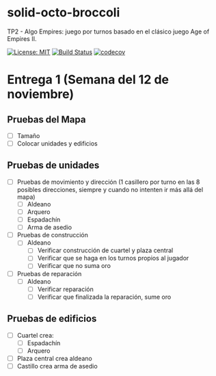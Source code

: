 # solid-octo-broccoli
TP2 - Algo Empires: juego por turnos basado en el clásico juego Age of Empires II.

[![License: MIT](https://img.shields.io/badge/License-MIT-yellow.svg)](https://opensource.org/licenses/MIT)
[![Build Status](https://travis-ci.org/iPetrignani/solid-octo-broccoli.svg?branch=master)](https://travis-ci.org/iPetrignani/solid-octo-broccoli)
[![codecov](https://codecov.io/gh/iPetrignani/solid-octo-broccoli/branch/master/graph/badge.svg)](https://codecov.io/gh/iPetrignani/solid-octo-broccoli)

# Entrega 1 (Semana del 12 de noviembre)

## Pruebas del Mapa
- [ ] Tamaño
- [ ] Colocar unidades y edificios

## Pruebas de unidades
- [ ] Pruebas de movimiento y dirección (1 casillero por turno en las 8 posibles direcciones, siempre y cuando no intenten ir más allá del mapa)
  - [ ] Aldeano
  - [ ] Arquero
  - [ ] Espadachín
  - [ ] Arma de asedio
- [ ] Pruebas de construcción
  - [ ] Aldeano
    - [ ] Verificar construcción de cuartel y plaza central
    - [ ] Verificar que se haga en los turnos propios al jugador
    - [ ] Verificar que no suma oro
- [ ] Pruebas de reparación
  - [ ] Aldeano
    - [ ] Verificar reparación
    - [ ] Verificar que finalizada la reparación, sume oro
    
## Pruebas de edificios
- [ ] Cuartel crea:
  - [ ] Espadachín
  - [ ] Arquero
- [ ] Plaza central crea aldeano
- [ ] Castillo crea arma de asedio

